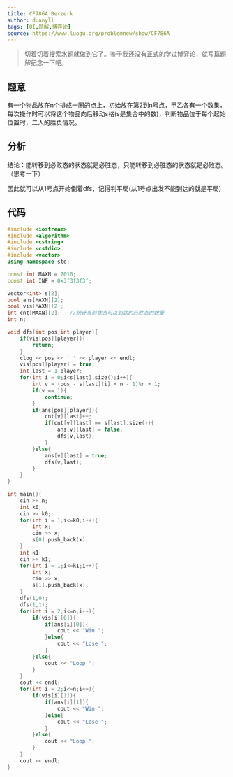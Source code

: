 ```yaml
---
title: CF786A Berzerk
author: duanyll
tags: [OI,题解,博弈论]
source: https://www.luogu.org/problemnew/show/CF786A
---
```


> 切着切着搜索水题就做到它了。鉴于我还没有正式的学过博弈论，就写篇题解纪念一下吧。

## 题意

有一个物品放在n个排成一圈的点上，初始放在第2到n号点，甲乙各有一个数集，每次操作时可以将这个物品向后移动s格(s是集合中的数)，判断物品位于每个起始位置时，二人的胜负情况。

<!-- more -->

## 分析

结论：能转移到必败态的状态就是必胜态，只能转移到必胜态的状态就是必败态。（思考一下）

因此就可以从1号点开始倒着dfs，记得判平局(从1号点出发不能到达的就是平局)

## 代码

```cpp
#include <iostream>
#include <algorithm>
#include <cstring>
#include <cstdio>
#include <vector>
using namespace std;

const int MAXN = 7010;
const int INF = 0x3f3f3f3f;

vector<int> s[2];
bool ans[MAXN][2];
bool vis[MAXN][2];
int cnt[MAXN][2];	//统计当前状态可以到达的必胜态的数量 
int n;

void dfs(int pos,int player){
	if(vis[pos][player]){
		return;
	}
	clog << pos << ' ' << player << endl;
	vis[pos][player] = true;
	int last = 1-player;
	for(int i = 0;i<s[last].size();i++){
		int v = (pos - s[last][i] + n - 1)%n + 1;
		if(v == 1){
			continue;
		}
		if(ans[pos][player]){
			cnt[v][last]++;
			if(cnt[v][last] == s[last].size()){
				ans[v][last] = false;
				dfs(v,last);
			}
		}else{
			ans[v][last] = true;
			dfs(v,last);
		}
	}
}

int main(){
	cin >> n;
	int k0;
	cin >> k0;
	for(int i = 1;i<=k0;i++){
		int x;
		cin >> x;
		s[0].push_back(x);
	}
	int k1;
	cin >> k1;
	for(int i = 1;i<=k1;i++){
		int x;
		cin >> x;
		s[1].push_back(x);
	}
	dfs(1,0);
	dfs(1,1);
	for(int i = 2;i<=n;i++){
		if(vis[i][0]){
			if(ans[i][0]){
				cout << "Win ";
			}else{
				cout << "Lose ";
			}
		}else{
			cout << "Loop ";
		}
	}
	cout << endl;
	for(int i = 2;i<=n;i++){
		if(vis[i][1]){
			if(ans[i][1]){
				cout << "Win ";
			}else{
				cout << "Lose ";
			}
		}else{
			cout << "Loop ";
		}
	}
	cout << endl;
}
```
